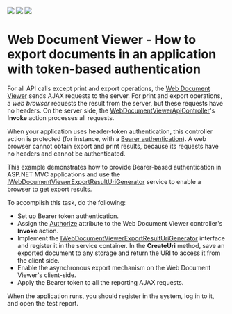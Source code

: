<!-- default badges list -->
![](https://img.shields.io/endpoint?url=https://codecentral.devexpress.com/api/v1/VersionRange/157709892/21.2.1%2B)
[![](https://img.shields.io/badge/Open_in_DevExpress_Support_Center-FF7200?style=flat-square&logo=DevExpress&logoColor=white)](https://supportcenter.devexpress.com/ticket/details/T828950)
[![](https://img.shields.io/badge/📖_How_to_use_DevExpress_Examples-e9f6fc?style=flat-square)](https://docs.devexpress.com/GeneralInformation/403183)
<!-- default badges end -->
# Web Document Viewer - How to export documents in an application with token-based authentication

For all API calls except print and export operations, the [Web Document Viewer](https://documentation.devexpress.com/AspNet/114491/ASP-NET-MVC-Extensions/Reporting/Document-Viewer/HTML5-Document-Viewer) sends AJAX requests to the server. For print and export operations, a _web browser_ requests the result from the server, but these requests have no headers. On the server side, the [WebDocumentViewerApiController](https://docs.devexpress.com/AspNetMvc/DevExpress.Web.Mvc.Controllers.WebDocumentViewerApiController)'s **Invoke** action processes all requests. 

When your application uses header-token authentication, this controller action is protected (for instance, with a [Bearer authentication](https://docs.microsoft.com/en-us/aspnet/web-api/overview/security/individual-accounts-in-web-api)). A web browser cannot obtain export and print results, because its requests have no headers and cannot be authenticated.

This example demonstrates how to provide Bearer-based authentication in ASP.NET MVC applications and use the [IWebDocumentViewerExportResultUriGenerator](https://docs.devexpress.com/XtraReports/DevExpress.XtraReports.Web.WebDocumentViewer.IWebDocumentViewerExportResultUriGenerator) service to enable a browser to get export results.

To accomplish this task, do the following:
- Set up Bearer token authentication.
- Assign the [Authorize](https://docs.microsoft.com/en-us/dotnet/api/system.web.mvc.authorizeattribute) attribute to the Web Document Viewer controller's **Invoke** action.
- Implement the [IWebDocumentViewerExportResultUriGenerator](https://docs.devexpress.com/XtraReports/DevExpress.XtraReports.Web.WebDocumentViewer.IWebDocumentViewerExportResultUriGenerator) interface and register it in the service container. In the **CreateUri** method, save an exported document to any storage and return the URI to access it from the client side.
- Enable the asynchronous export mechanism on the Web Document Viewer's client-side.
- Apply the Bearer token to all the reporting AJAX requests.

When the application runs, you should register in the system, log in to it, and open the test report.
